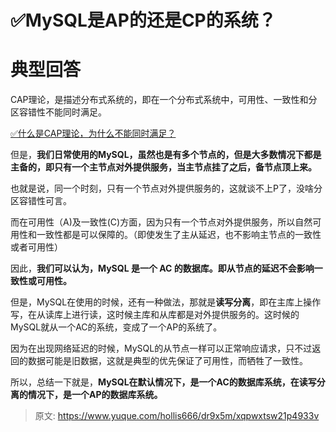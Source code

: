 # ✅MySQL是AP的还是CP的系统？


# 典型回答

CAP理论，是描述分布式系统的，即在一个分布式系统中，可用性、一致性和分区容错性不能同时满足。

[✅什么是CAP理论，为什么不能同时满足？](https://www.yuque.com/hollis666/dr9x5m/avwops?view=doc_embed)

但是，**我们日常使用的MySQL，虽然也是有多个节点的，但是大多数情况下都是主备的，即只有一个主节点对外提供服务，当主节点挂了之后，备节点顶上来。**

也就是说，同一个时刻，只有一个节点对外提供服务的，这就谈不上P了，没啥分区容错性可言。

而在可用性（A)及一致性(C)方面，因为只有一个节点对外提供服务，所以自然可用性和一致性都是可以保障的。（即使发生了主从延迟，也不影响主节点的一致性或者可用性）

因此，**我们可以认为，MySQL 是一个 AC 的数据库。即从节点的延迟不会影响一致性或可用性。**

但是，MySQL在使用的时候，还有一种做法，那就是**读写分离**，即在主库上操作写，在从读库上进行读，这时候主库和从库都是对外提供服务的。这时候的MySQL就从一个AC的系统，变成了一个AP的系统了。

因为在出现网络延迟的时候，MySQL的从节点一样可以正常响应请求，只不过返回的数据可能是旧数据，这就是典型的优先保证了可用性，而牺牲了一致性。

所以，总结一下就是，**MySQL在默认情况下，是一个AC的数据库系统，在读写分离的情况下，是一个AP的数据库系统。**


> 原文: <https://www.yuque.com/hollis666/dr9x5m/xqpwxtsw21p4933v>